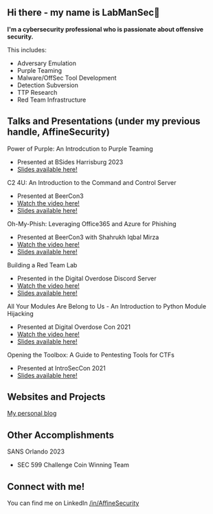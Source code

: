## Hi there - my name is LabManSec👋

**I'm a cybersecurity professional who is passionate about offensive security.**  

This includes:
* Adversary Emulation
* Purple Teaming
* Malware/OffSec Tool Development
* Detection Subversion
* TTP Research
* Red Team Infrastructure


## Talks and Presentations (under my previous handle, AffineSecurity)
Power of Purple: An Introdcution to Purple Teaming
* Presented at BSides Harrisburg 2023
* [Slides available here!](https://docs.google.com/presentation/d/1pPs7BuBCr49sAA0anUQyaqBaahlkN1y8VvtiYYCoJTI/edit?usp=sharing)

C2 4U: An Introduction to the Command and Control Server
* Presented at BeerCon3 
* [Watch the video here!](https://www.youtube.com/watch?v=Z7a_9x3Jaxg)
* [Slides available here!](https://docs.google.com/presentation/d/1c4eOuNNe5BWAgUAK0m_H-i80aW6bz-LptqY0M0icP5g/edit?usp=sharing)

Oh-My-Phish: Leveraging Office365 and Azure for Phishing
* Presented at BeerCon3 with Shahrukh Iqbal Mirza
* [Watch the video here!](https://www.youtube.com/watch?v=qNA_kflCbk8)
* [Slides available here!](https://docs.google.com/presentation/d/1MgV10zuXVt31DNABuWHrzcAMyBYPM-5NDcsS0KfDYs8/edit?usp=sharing)

Building a Red Team Lab
* Presented in the Digital Overdose Discord Server
* [Watch the video here!](https://www.youtube.com/watch?v=bc6rtmJIRW8)
* [Slides available here!](https://docs.google.com/presentation/d/15wbxWqKZCXtQJQOcM0Kwk5gbsaW0FYL1l91SYu3qzjI/edit?usp=sharing)

All Your Modules Are Belong to Us - An Introduction to Python Module Hijacking
* Presented at Digital Overdose Con 2021
* [Watch the video here!](https://www.youtube.com/watch?v=hcIB41SBPb8)
* [Slides available here!](https://docs.google.com/presentation/d/1Mz2cCFXHuXFKiZKlMFOJkZ0OTaiGAjIZj6l-7nfEGRU/edit?usp=sharing)

Opening the Toolbox: A Guide to Pentesting Tools for CTFs
* Presented at IntroSecCon 2021
* [Slides available here!](https://docs.google.com/presentation/d/1sZb0JM5ixCgDfWI-3gP9KM1exB-mXmseHMNQJ_4WO-g/edit?usp=sharing)

## Websites and Projects

[My personal blog](https:/labmansec.github.io/)

## Other Accomplishments
SANS Orlando 2023
* SEC 599 Challenge Coin Winning Team

## Connect with me!
You can find me on LinkedIn [/in/AffineSecurity](https://www.linkedin.com/in/sam-ferg-cyber/)


<!--
**LabManSec/LabManSec** is a ✨ _special_ ✨ repository because its `README.md` (this file) appears on your GitHub profile.

Here are some ideas to get you started:

- 🔭 I’m currently working on ...
- 🌱 I’m currently learning ...
- 👯 I’m looking to collaborate on ...
- 🤔 I’m looking for help with ...
- 💬 Ask me about ...
- 📫 How to reach me: ...
- 😄 Pronouns: ...
- ⚡ Fun fact: ...
-->
